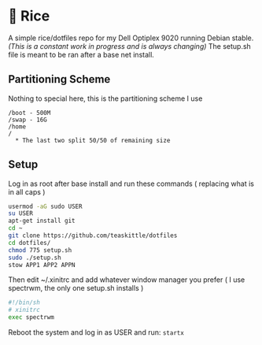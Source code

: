 # :rice: Rice

A simple rice/dotfiles repo for my Dell Optiplex 9020 running Debian stable. *(This is a constant work in progress and is always changing)* The setup.sh file is meant to be ran after a base net install.

## Partitioning Scheme

Nothing to special here, this is the partitioning scheme I use

```
/boot - 500M
/swap - 16G
/home
/
  * The last two split 50/50 of remaining size
```

## Setup

Log in as root after base install and run these commands ( replacing what is in all caps )

```bash
usermod -aG sudo USER
su USER
apt-get install git
cd ~
git clone https://github.com/teaskittle/dotfiles
cd dotfiles/
chmod 775 setup.sh
sudo ./setup.sh
stow APP1 APP2 APPN
```

Then edit ~/.xinitrc and add whatever window manager you prefer ( I use spectrwm, the only one setup.sh installs )

```bash
#!/bin/sh
# xinitrc
exec spectrwm
```

Reboot the system and log in as USER and run: `startx`
